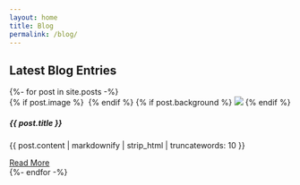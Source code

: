 ```yaml
---
layout: home
title: Blog
permalink: /blog/
---
```


<section class="blog_section layout_padding">
  <div class="container">
    <div class="heading_container">
      <h2>
        Latest Blog Entries
      </h2>
    </div>
    <div class="row">
        {%- for post in site.posts -%}
            <div class="col-md-6 col-lg-4 mx-auto">
              <div class="box">
                <div class="img-box">
                    <!-- If customer.name = "anonymous" -->
                    {% if post.image %}
                        <img src="{{ post.image }}" alt="">
                    {% endif %}
                    {% if post.background %}
                        <img src="{{ post.background }}" />
                    {% endif %}
                </div>
                <div class="detail-box">
                    <h5>
                    {{ post.title }}
                    </h5>
                    <p>
                    {{ post.content | markdownify | strip_html | truncatewords: 10 }}
                    </p>
                    <a href="{{ post.url }}">
                    Read More
                    </a>
                </div>
              </div>
            </div>
        {%- endfor -%}
    </div>
  </div>
</section>